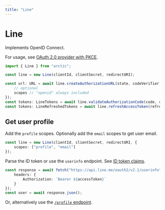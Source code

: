 ```yaml
---
title: "Line"
---
```


# Line

Implements OpenID Connect.

For usage, see [OAuth 2.0 provider with PKCE](/guides/oauth2-pkce).

```ts
import { Line } from "arctic";

const line = new Line(clientId, clientSecret, redirectURI);
```

```ts
const url: URL = await line.createAuthorizationURL(state, codeVerifier, {
	// optional
	scopes // "openid" always included
});
const tokens: LineTokens = await line.validateAuthorizationCode(code, codeVerifier);
const tokens: LineRefreshedTokens = await line.refreshAccessToken(refreshToken);
```

## Get user profile

Add the `profile` scopes. Optionally add the `email` scopes to get user email.

```ts
const line = new Line(clientId, clientSecret, redirectURI, {
	scopes: ["profile", "email"]
});
```

Parse the ID token or use the `userinfo` endpoint. See [ID token claims](https://developers.line.biz/en/docs/line-login/verify-id-token/#signature).

```ts
const response = await fetch("https://api.line.me/oauth2/v2.1/userinfo", {
	headers: {
		Authorization: `Bearer ${accessToken}`
	}
});
const user = await response.json();
```

Or, alternatively use the [`/profile` endpoint](https://developers.line.biz/en/reference/line-login/#get-user-profile).
